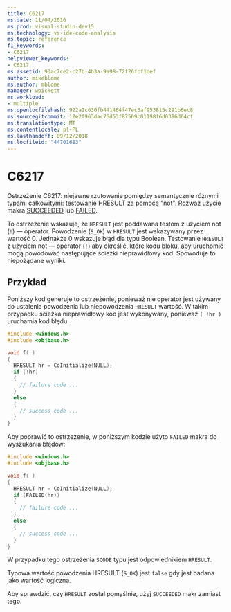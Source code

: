 ```yaml
---
title: C6217
ms.date: 11/04/2016
ms.prod: visual-studio-dev15
ms.technology: vs-ide-code-analysis
ms.topic: reference
f1_keywords:
- C6217
helpviewer_keywords:
- C6217
ms.assetid: 93ac7ce2-c27b-4b3a-9a98-72f26fcf1def
author: mikeblome
ms.author: mblome
manager: wpickett
ms.workload:
- multiple
ms.openlocfilehash: 922a2c030fb441464f47ec3af953815c291b6ec8
ms.sourcegitcommit: 12e2f963dac76d53f87569c01198f6d0396d64cf
ms.translationtype: MT
ms.contentlocale: pl-PL
ms.lasthandoff: 09/12/2018
ms.locfileid: "44701683"
---
```

# <a name="c6217"></a>C6217

Ostrzeżenie C6217: niejawne rzutowanie pomiędzy semantycznie różnymi typami całkowitymi: testowanie HRESULT za pomocą "not". Rozważ użycie makra [SUCCEEDED](/windows/desktop/api/winerror/nf-winerror-succeeded) lub [FAILED](/windows/desktop/api/winerror/nf-winerror-failed).

To ostrzeżenie wskazuje, że `HRESULT` jest poddawana testom z użyciem not (`!`) — operator. Powodzenie (`S_OK`) w `HRESULT` jest wskazywany przez wartość 0. Jednakże 0 wskazuje błąd dla typu Boolean. Testowanie `HRESULT` z użyciem not — operator (`!`) aby określić, które kodu bloku, aby uruchomić mogą powodować następujące ścieżki nieprawidłowy kod. Spowoduje to niepożądane wyniki.

## <a name="example"></a>Przykład

Poniższy kod generuje to ostrzeżenie, ponieważ nie operator jest używany do ustalenia powodzenia lub niepowodzenia `HRESULT` wartość. W takim przypadku ścieżka nieprawidłowy kod jest wykonywany, ponieważ `( !hr )` uruchamia kod błędu:

```cpp
#include <windows.h>
#include <objbase.h>

void f( )
{
  HRESULT hr = CoInitialize(NULL);
  if (!hr)
  {
    // failure code ...
  }
  else
  {
    // success code ...
  }
}
```

Aby poprawić to ostrzeżenie, w poniższym kodzie użyto `FAILED` makra do wyszukania błędów:

```cpp
#include <windows.h>
#include <objbase.h>

void f( )
{
  HRESULT hr = CoInitialize(NULL);
  if (FAILED(hr))
  {
    // failure code ...
  }
  else
  {
    // success code ...
  }
}
```

W przypadku tego ostrzeżenia `SCODE` typu jest odpowiednikiem `HRESULT`.

Typowa wartość powodzenia HRESULT (`S_OK`) jest `false` gdy jest badana jako wartość logiczna.

Aby sprawdzić, czy `HRESULT` został pomyślnie, użyj `SUCCEEDED` makr zamiast tego.